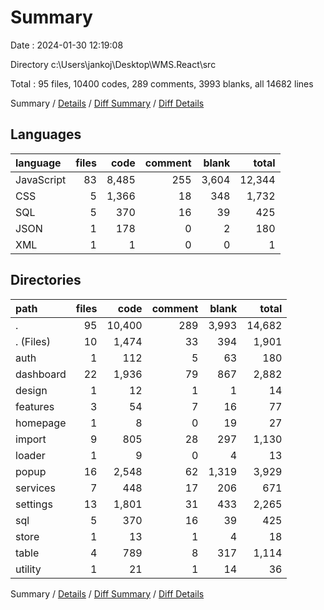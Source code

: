 # Summary

Date : 2024-01-30 12:19:08

Directory c:\\Users\\jankoj\\Desktop\\WMS.React\\src

Total : 95 files,  10400 codes, 289 comments, 3993 blanks, all 14682 lines

Summary / [Details](details.md) / [Diff Summary](diff.md) / [Diff Details](diff-details.md)

## Languages
| language | files | code | comment | blank | total |
| :--- | ---: | ---: | ---: | ---: | ---: |
| JavaScript | 83 | 8,485 | 255 | 3,604 | 12,344 |
| CSS | 5 | 1,366 | 18 | 348 | 1,732 |
| SQL | 5 | 370 | 16 | 39 | 425 |
| JSON | 1 | 178 | 0 | 2 | 180 |
| XML | 1 | 1 | 0 | 0 | 1 |

## Directories
| path | files | code | comment | blank | total |
| :--- | ---: | ---: | ---: | ---: | ---: |
| . | 95 | 10,400 | 289 | 3,993 | 14,682 |
| . (Files) | 10 | 1,474 | 33 | 394 | 1,901 |
| auth | 1 | 112 | 5 | 63 | 180 |
| dashboard | 22 | 1,936 | 79 | 867 | 2,882 |
| design | 1 | 12 | 1 | 1 | 14 |
| features | 3 | 54 | 7 | 16 | 77 |
| homepage | 1 | 8 | 0 | 19 | 27 |
| import | 9 | 805 | 28 | 297 | 1,130 |
| loader | 1 | 9 | 0 | 4 | 13 |
| popup | 16 | 2,548 | 62 | 1,319 | 3,929 |
| services | 7 | 448 | 17 | 206 | 671 |
| settings | 13 | 1,801 | 31 | 433 | 2,265 |
| sql | 5 | 370 | 16 | 39 | 425 |
| store | 1 | 13 | 1 | 4 | 18 |
| table | 4 | 789 | 8 | 317 | 1,114 |
| utility | 1 | 21 | 1 | 14 | 36 |

Summary / [Details](details.md) / [Diff Summary](diff.md) / [Diff Details](diff-details.md)